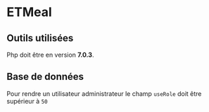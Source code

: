 # ETMeal

## Outils utilisées
Php doit être en version **7.0.3**.

## Base de données
Pour rendre un utilisateur administrateur le champ `useRole` doit être supérieur à `50`
